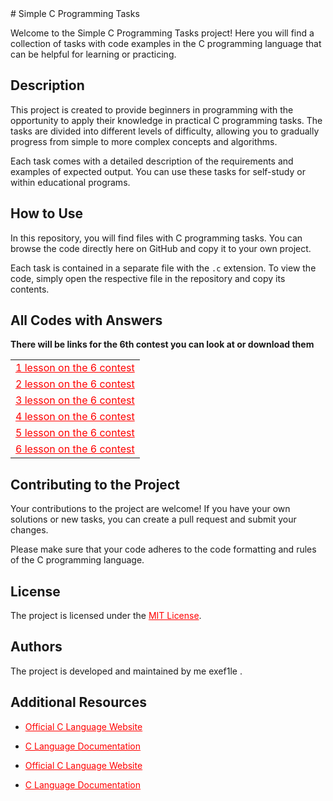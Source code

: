 <link rel="stylesheet" type="text/css" href="styles.css">
# Simple C Programming Tasks

Welcome to the Simple C Programming Tasks project! Here you will find a collection of tasks with code examples in the C programming language that can be helpful for learning or practicing.

## Description

This project is created to provide beginners in programming with the opportunity to apply their knowledge in practical C programming tasks. The tasks are divided into different levels of difficulty, allowing you to gradually progress from simple to more complex concepts and algorithms.

Each task comes with a detailed description of the requirements and examples of expected output. You can use these tasks for self-study or within educational programs.

## How to Use

In this repository, you will find files with C programming tasks. You can browse the code directly here on GitHub and copy it to your own project.

Each task is contained in a separate file with the `.c` extension. To view the code, simply open the respective file in the repository and copy its contents.

## All Codes with Answers
**There will be links for the 6th contest you can look at or download them**<br>
<style>
a {
  color: red;
}
</style>

<table>
  <tr>
    <td><a href="./lesson%201/lesson%201.c">1 lesson on the 6 contest</a></td>
  </tr>
  <tr>
    <td><a href="./lesson%202/lesson%202.c">2 lesson on the 6 contest</a></td>
  </tr>
  <tr>
    <td><a href="./lesson%203/lesson%203.c">3 lesson on the 6 contest</a></td>
  </tr>
  <tr>
    <td><a href="./lesson%204/lesson%204.c">4 lesson on the 6 contest</a></td>
  </tr>
  <tr>
    <td><a href="./lesson%205/lesson%205.c">5 lesson on the 6 contest</a></td>
  </tr>
  <tr>
    <td><a href="./lesson%206/lesson%206.c">6 lesson on the 6 contest</a></td>
  </tr>
</table>






## Contributing to the Project

Your contributions to the project are welcome! If you have your own solutions or new tasks, you can create a pull request and submit your changes.

Please make sure that your code adheres to the code formatting and rules of the C programming language.

## License

The project is licensed under the [MIT License](LICENSE).

## Authors

The project is developed and maintained by me exef1le .

## Additional Resources

- [Official C Language Website](https://www.iso.org/standard/74528.html)
- [C Language Documentation](https://en.cppreference.com/w/c)



- [Official C Language Website](https://www.iso.org/standard/74528.html)
- [C Language Documentation](https://en.cppreference.com/w/c)

